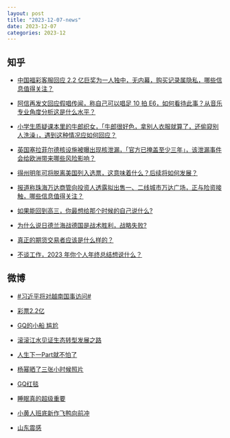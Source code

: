 ```yaml
---
layout: post
title: "2023-12-07-news"
date: 2023-12-07
categories: 2023-12
---
```


## 知乎

- [中国福彩客服回应 2.2 亿巨奖为一人独中，无内幕，购买记录属隐私，哪些信息值得关注？](https://www.zhihu.com/question/633719611)<br/>

- [阿信再发文回应假唱传闻，称自己可以唱足 10 拍 E6，如何看待此事？从音乐专业角度分析这是什么水平？](https://www.zhihu.com/question/633663758)<br/>

- [小学生质疑课本里的牛郎织女，「牛郎很好色，拿别人衣服就算了，还偷窥别人洗澡」，遇到这种情况应如何回应？](https://www.zhihu.com/question/633574731)<br/>

- [英国塞拉菲尔德核设施被曝出现核泄漏，「官方已掩盖至少三年」，该泄漏事件会给欧洲带来哪些风险影响？](https://www.zhihu.com/question/633566018)<br/>

- [得州明年可将脱离美国列入选票，这意味着什么？后续将如何发展？](https://www.zhihu.com/question/633708854)<br/>

- [报道称珠海万达商管向投资人透露拟出售一、二线城市万达广场，正与险资接触，哪些信息值得关注？](https://www.zhihu.com/question/633714484)<br/>

- [如果能回到高三，你最想给那个时候的自己说什么?](https://www.zhihu.com/question/633489774)<br/>

- [为什么说日德兰海战德国是战术胜利，战略失败?](https://www.zhihu.com/question/633484816)<br/>

- [真正的期货交易者应该是什么样的？](https://www.zhihu.com/question/632346125)<br/>

- [不谈工作，2023 年你个人年终总结想说什么？](https://www.zhihu.com/question/633827609)<br/>



## 微博

- [#习近平将对越南国事访问#](https://s.weibo.com#)<br/>

- [彩票2.2亿 ](https://s.weibo.com/weibo?q=%23%E5%BD%A9%E7%A5%A82.2%E4%BA%BF%23&t=31&band_rank=1&Refer=top)<br/>

- [GQ的小船 尴尬 ](https://s.weibo.com/weibo?q=GQ%E7%9A%84%E5%B0%8F%E8%88%B9%20%E5%B0%B4%E5%B0%AC&t=31&band_rank=2&Refer=top)<br/>

- [滚滚江水见证生态转型发展之路 ](https://s.weibo.com/weibo?q=%23%E6%BB%9A%E6%BB%9A%E6%B1%9F%E6%B0%B4%E8%A7%81%E8%AF%81%E7%94%9F%E6%80%81%E8%BD%AC%E5%9E%8B%E5%8F%91%E5%B1%95%E4%B9%8B%E8%B7%AF%23&t=31&band_rank=3&Refer=top)<br/>

- [人生下一Part就不怕了 ](https://s.weibo.com/weibo?q=%23%E4%BA%BA%E7%94%9F%E4%B8%8B%E4%B8%80Part%E5%B0%B1%E4%B8%8D%E6%80%95%E4%BA%86%23&topic_ad=1&t=31&band_rank=&Refer=top)<br/>

- [杨幂晒了三张小时候照片 ](https://s.weibo.com/weibo?q=%23%E6%9D%A8%E5%B9%82%E6%99%92%E4%BA%86%E4%B8%89%E5%BC%A0%E5%B0%8F%E6%97%B6%E5%80%99%E7%85%A7%E7%89%87%23&t=31&band_rank=4&Refer=top)<br/>

- [GQ红毯 ](https://s.weibo.com/weibo?q=GQ%E7%BA%A2%E6%AF%AF&t=31&band_rank=5&Refer=top)<br/>

- [睡眠真的超级重要 ](https://s.weibo.com/weibo?q=%E7%9D%A1%E7%9C%A0%E7%9C%9F%E7%9A%84%E8%B6%85%E7%BA%A7%E9%87%8D%E8%A6%81&t=31&band_rank=6&Refer=top)<br/>

- [小黄人班底新作飞鸭向前冲 ](https://s.weibo.com/weibo?q=%23%E5%B0%8F%E9%BB%84%E4%BA%BA%E7%8F%AD%E5%BA%95%E6%96%B0%E4%BD%9C%E9%A3%9E%E9%B8%AD%E5%90%91%E5%89%8D%E5%86%B2%23&topic_ad=1&t=31&band_rank=&Refer=top)<br/>

- [山东震感 ](https://s.weibo.com/weibo?q=%E5%B1%B1%E4%B8%9C%E9%9C%87%E6%84%9F&t=31&band_rank=7&Refer=top)<br/>



